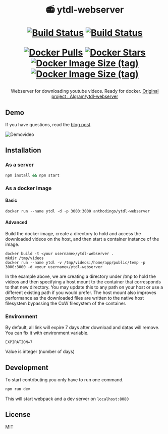 <h1 align="center">
  📻 ytdl-webserver

  [![Build Status](https://badgen.net/travis/AnthoDingo/ytdl-webserver/master?icon=travis&label=master)](https://travis-ci.com/AnthoDingo/ytdl-webserver)
  [![Build Status](https://badgen.net/travis/AnthoDingo/ytdl-webserver/dev?icon=travis&label=dev )](https://travis-ci.com/AnthoDingo/ytdl-webserver)

  [![Docker Pulls](https://badgen.net/docker/pulls/anthodingo/ytdl-webserver?icon=docker&label=pulls)](https://hub.docker.com/r/anthodingo/ytdl-webserver)
  [![Docker Stars](https://badgen.net/docker/stars/anthodingo/ytdl-webserver?icon=docker&label=stars)](https://hub.docker.com/r/anthodingo/ytdl-webserver)
  [![Docker Image Size (tag)](https://badgen.net/docker/size/anthodingo/ytdl-webserver/latest?icon=docker&label=latest)](https://hub.docker.com/r/anthodingo/ytdl-webserver/tags?page=1&name=latest)
  [![Docker Image Size (tag)](https://badgen.net/docker/size/anthodingo/ytdl-webserver/dev?icon=docker&label=dev)](https://hub.docker.com/r/anthodingo/ytdl-webserver/tags?page=1&name=dev)

</h1>

<p align="center">
  Webserver for downloading youtube videos. Ready for docker.
  <a href="https://github.com/Algram/ytdl-webserver">Original project : Algram/ytdl-webserver</a>
</p>

## Demo
If you have questions, read the [blog post](https://blog.rphl.io/selfhosted-youtube-downloader-with-docker/).

![Demovideo](http://imgur.com/iEpA1oQ.gif)

## Installation
### As a server
``` bash
npm install && npm start
```

### As a docker image
#### Basic
```
docker run --name ytdl -d -p 3000:3000 anthodingo/ytdl-webserver
```

#### Advanced
Build the docker image, create a directory to hold and access the downloaded videos on the host, and then start a container instance of the image.  
```
docker build -t <your username>/ytdl-webserver .
mkdir /tmp/videos
docker run --name ytdl -v /tmp/videos:/home/app/public/temp -p 3000:3000 -d <your username>/ytdl-webserver
```
In the example above, we are creating a directory under /tmp to hold the videos and then specifying a host mount to the container that corresponds to that new directory.  You may update this to any path on your host or use a different existing path if you would prefer. The host mount also improves performance as the downloaded files are written to the native host filesystem bypassing the CoW filesystem of the container.

### Environment

By default, all link will expire 7 days after download and datas will remove. You can fix it with environment variable.
```
EXPIRATION=7
```

Value is integer (number of days)
## Development
To start contributing you only have to run one command.
``` bash
npm run dev
```
This will start webpack and a dev server on `localhost:8080`

## License
MIT

